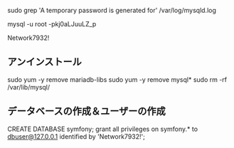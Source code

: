 sudo grep 'A temporary password is generated for' /var/log/mysqld.log

mysql -u root -pkj0aLJuuLZ_p

Network7932!

## アンインストール

sudo yum -y remove mariadb-libs
sudo yum -y remove mysql*
sudo rm -rf /var/lib/mysql/

## データベースの作成＆ユーザーの作成

CREATE DATABASE symfony;
grant all privileges on symfony.* to dbuser@127.0.0.1 identified by 'Network7932!';
